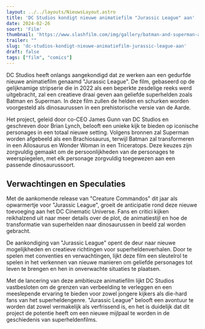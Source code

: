 ```yaml
---
layout: ../../layouts/NieuwsLayout.astro
title: 'DC Studios kondigt nieuwe animatiefilm "Jurassic League" aan'
date: 2024-02-26
soort: 'Film'
thumbnail: 'https://www.slashfilm.com/img/gallery/batman-and-superman-are-dinosaurs-in-an-upcoming-dc-animated-film/intro-1708793720.jpg'
trailer: ""
slug: 'dc-studios-kondigt-nieuwe-animatiefilm-jurassic-league-aan'
draft: false
tags: ["film", "comics"]
---
```


DC Studios heeft onlangs aangekondigd dat ze werken aan een gedurfde nieuwe animatiefilm genaamd "Jurassic League". De film, gebaseerd op de gelijknamige stripserie die in 2022 als een beperkte zesdelige reeks werd uitgebracht, zal een creatieve draai geven aan geliefde superhelden zoals Batman en Superman. In deze film zullen de helden en schurken worden voorgesteld als dinosaurussen in een prehistorische versie van de Aarde.

Het project, geleid door co-CEO James Gunn van DC Studios en geschreven door Brian Lynch, belooft een unieke kijk te bieden op iconische personages in een totaal nieuwe setting. Volgens bronnen zal Superman worden afgebeeld als een Brachiosaurus, terwijl Batman zal transformeren in een Allosaurus en Wonder Woman in een Triceratops. Deze keuzes zijn zorgvuldig gemaakt om de persoonlijkheden van de personages te weerspiegelen, met elk personage zorgvuldig toegewezen aan een passende dinosaurussoort.


## Verwachtingen en Speculaties

Met de aankomende release van "Creature Commandos" dit jaar als opwarmertje voor "Jurassic League", groeit de anticipatie rond deze nieuwe toevoeging aan het DC Cinematic Universe. Fans en critici kijken reikhalzend uit naar meer details over de plot, de animatiestijl en hoe de transformatie van superhelden naar dinosaurussen in beeld zal worden gebracht.

De aankondiging van "Jurassic League" opent de deur naar nieuwe mogelijkheden en creatieve richtingen voor superheldenverhalen. Door te spelen met conventies en verwachtingen, lijkt deze film een sleutelrol te spelen in het verkennen van nieuwe manieren om geliefde personages tot leven te brengen en hen in onverwachte situaties te plaatsen.

Met de lancering van deze ambitieuze animatiefilm lijkt DC Studios vastbesloten om de grenzen van verbeelding te verleggen en een meeslepende ervaring te bieden voor zowel jongere kijkers als die-hard fans van het superheldengenre. "Jurassic League" belooft een avontuur te worden dat zowel vermakelijk als verfrissend is, en het is duidelijk dat dit project de potentie heeft om een nieuwe mijlpaal te worden in de geschiedenis van superheldenfilms.
